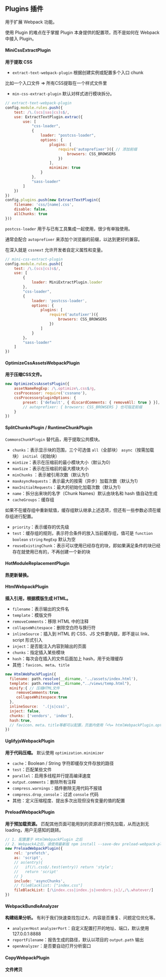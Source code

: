 ## Plugins 插件

用于扩展 Webpack 功能。

使用 Plugin 的难点在于掌握 Plugin 本身提供的配置项，而不是如何在 Webpack 中接入 Plugin。

#### MiniCssExtractPlugin

**用于提取 CSS**

* `extract-text-webpack-plugin` 根据创建实例或配置多个入口 chunk

比如一个入口文件 => 所有CSS提取在一个样式文件里

* `min-css-extract-plugin` 默认对样式进行模块拆分。

```js
// extract-text-webpack-plugin
config.module.rules.push({
    test: /\.(scs|sas|cs)s$/,
    use: ExtractTextPlugin.extrac({
        use: [
            "css-loader",
            {
                loader: "postcss-loader",
                options: {
                    plugins: [
                        require('autoprefixer')({ // 添加前缀
                            browsers: CSS_BROWSERS
                        })
                    ],
                    minimize: true
                }
            },
            "sass-loader"
        ]
    })
})
config.plugins.push(new ExtractTextPlugin({
    filename: 'css/[name].css',
    disable: false,
    allChunks: true
}))
```

`postcss-loader` 用于与已有工具集成一起使用，很少有单独使用。

通常会配合 `autoprefixer` 来添加个浏览器的前缀，以达到更好的兼容。

在深入就是 `cssnext` 允许开发者自定义属性和变量。

```js
// mini-css-extract-plugin
config.module.rules.push({
    test: /\.(scs|cs)s$/,
    use: [
        {
            loader: MiniExtractPlugin.loader
        },
        "css-loader",
        {
            loader: 'postcss-loader',
            options: {
                plugins: [
                    require('autofixer')({
                        browsers: CSS_BROWSERS
                    })
                ]
            }
        }，
        "sass-loader"
    ]
})
```

#### OptimizeCssAssetsWebpackPlugin

**用于压缩CSS文件。**

```js
new OptimizeCssAssetsPlugin({
    assetNameRegExp: /\.optimize\.css$/g,
    cssProcessor: require('cssnano'),
    cssProcessorpluginOptions: {
        preset: ['default', { discardComments: { removeAll: true } }],
        // autoprefixer: { browsers: CSS_BROWSERS } 也可指定前缀
    }
})
```

#### SplitChunksPlugin / RuntimeChunkPlugin

`CommonsChunkPlugin` 替代品，用于提取公共模块。

* `chunks`：表示显示块的范围，三个可选值 `all`（全部块） `async`（按需加载块） `initial`（初始块）
* `minSize`：表示在压缩前的最小模块大小（默认为0）
* `maxSize`：表示在压缩前的最大模块大小
* `minChunks` ：表示被引用次数（默认为1）
* `maxAsyncRequests`：表示最大的按需（异步）加载次数（默认为1）
* `maxInitialRequests`：最大的初始化加载次数（默认为1）
* `name`：拆分出来块的名字（Chunk Names）默认由块名和 hash 值自动生成
* `cacheGroups`：缓存组

如果不在缓存组中重新赋值，缓存组默认继承上述选项，但还有一些参数必须在缓存组进行配置。

* `priority`：表示缓存的优先级
* `test`：缓存组的规则，表示符合条件的放入当前缓存组，值可是 `function` `boolean` `string` `RegExp` 默认为空
* `reuseExistingChunk`：表示可以使用已经存在的块，即如果满足条件的块已经存在就使用已有的，不再创建一个新的块

#### HotModuleReplacementPlugin

**热更新替换。**

#### HtmlWebpackPlugin

**插入引用，根据模版生成 HTML。**

* `filename`：表示输出的文件名
* `template`：模版文件
* `removeComments`：移除 HTML 中的注释
* `collapseWhitespace`：删除空白符与换行符
* `inlineSource`：插入到 HTML 的 CSS、JS 文件要内联，即不是以 link、script 形式引入
* `inject`：是否能注入内容到输出的页面
* `chunks`：指定插入某些模块
* `hash`：每次会在插入的文件后面加上 hash，用于处理缓存
* 其他：`favicon`、`meta`、`title`

```js
new HtmlWebPackPlugin({
  filename: path.resolve(__dirname, '../assets/index.html'), 
  template: path.resolve(__dirname,"../views/temp.html"),
  minify:{ // 压缩HTML文件　
     removeComments:true, 
     collapseWhitespace:true 
  },
  inlineSource:  '.(js|css)',
  inject: false,
  chunks: ['vendors', 'index'],
  hash:true, 
  // favicon、meta、title等都可以配置，页面内使用「<%= htmlWebpackPlugin.options.title %>」即可
})
```

#### UglifyjsWebpackPlugin

**用于代码压缩。** 默认使用 `optimization.minimizer`

* `cache`：Boolean / String 字符即缓存文件存放的路径
* `test`：匹配某些文件
* `parallel`：启用多线程并行提高编译速度
* `output.comments`：删除所有注释
* `compress.warnings`：插件删除无用代码不报错
* `compress.drop_console`：过滤 `console` 代码
* 其他：定义压缩程度、提出多次出现但没有变量的值的配置

#### PreloadWebpackPlugin

**用于预加载资源。** 匹配其他页面可能用到的资源进行预先加载，从而达到无 loading，用户无感知的跳转。

```js
// 1. 配置置于 HtmlWebpackPlugin 之后
// 2. Webpack4之后，请使用最新版 npm install --save-dev preload-webpack-plugin@next
new PreloadWebpackPlugin({
    rel: 'prefetch',
    as: 'script',
    // as(entry){
	//   if(/\.css$/.test(entry)) return 'style';
    //   return 'script'
	// }
    include: 'asyncChunks',
    // fileBlacklist: ["index.css"]
    fileBlackList: [/\index.css|index.js|vendors.js]/,/\.whatever/]
})
```

#### WebpackBundleAnalyzer

**构建结果分析。** 有利于我们快速查找包过大、内容是否重复、问题定位优化等。

* `analyzerHost` `analyzerPort`：自定义配置打开的地址、端口，默认使用 127.0.0.1:8888
* `reportFilename`：报告生成的路径，默认以项目的 `output.path` 输出
* `openAnalyzer`：是否要自动打开分析窗口

#### CopyWebpackPlugin

**文件拷贝**



